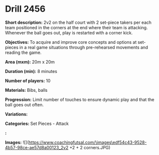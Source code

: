 # Drill 2456

**Short description:**
2v2 on the half court with 2 set-piece takers per each team positioned in the corners at the end where their team is attacking. Whenever the ball goes out, play is restarted with a corner kick.

**Objectives:**
To acquire and improve core concepts and options at set-pieces in a real game situations through pre-rehearsed movements and reading the game.

**Area (mxm):**
20m x 20m

**Duration (min):**
8 minutes

**Number of players:**
10

**Materials:**
Bibs, balls

**Progression:**
Limit number of touches to ensure dynamic play and that the ball goes out often.

**Variations:**


**Categories:**
Set Pieces - Attack

**:**


**Images:**
![](https://www.coachingfutsal.com/\images\edf54c43-9528-4b57-98ce-ae57d8a00123_2v2 +2 + 2 corners.JPG)

